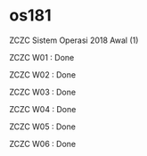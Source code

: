 # os181
ZCZC Sistem Operasi 2018 Awal (1)

ZCZC W01 : Done

ZCZC W02 : Done

ZCZC W03 : Done

ZCZC W04 : Done

ZCZC W05 : Done

ZCZC W06 : Done
